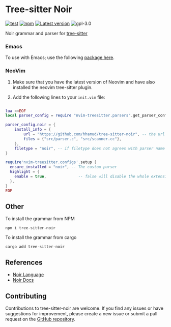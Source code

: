 # Tree-sitter Noir

[![test](https://github.com/hhamud/tree-sitter-noir/actions/workflows/ci.yml/badge.svg)](https://github.com/hhamud/tree-sitter-noir/actions/workflows/ci.yml)
[![npm](https://img.shields.io/npm/v/tree-sitter-noir)](https://www.npmjs.com/package/tree-sitter-noir)
[![Latest version](https://img.shields.io/crates/v/tree-sitter-noir.svg)](https://crates.io/crates/tree-sitter-noir)
![gpl-3.0](https://shields.io/badge/gpl-3.0-blue)


Noir grammar and parser for [tree-sitter](https://tree-sitter.github.io/tree-sitter/)


### Emacs
To use with Emacs; use the following [package here](https://github.com/hhamud/noir-ts-mode).


### NeoVim
1. Make sure that you have the latest version of Neovim and have also installed the neovim tree-sitter plugin.

2. Add the following lines to your `init.vim` file:


```lua

lua <<EOF
local parser_config = require "nvim-treesitter.parsers".get_parser_configs()

parser_config.noir = {
    install_info = {
        url = "https://github.com/hhamud/tree-sitter-noir", -- the url for this tree-sitter grammar
        files = {"src/parser.c", "src/scanner.cc"},
    },
    filetype = "noir", -- if filetype does not agrees with parser name you can define this field
}

require'nvim-treesitter.configs'.setup {
  ensure_installed = "noir", -- The custom parser
  highlight = {
    enable = true,              -- false will disable the whole extension
  },
}
EOF
```

## Other

To install the grammar from NPM
```shell
npm i tree-sitter-noir
```


To install the grammar from cargo
```shell
cargo add tree-sitter-noir
```

## References

- [Noir Language](https://github.com/noir-lang/noir)
- [Noir Docs](https://noir-lang.org/)

## Contributing

Contributions to tree-sitter-noir are welcome. If you find any issues or have suggestions for improvement, please create a new issue or submit a pull request on the [GitHub repository](https://github.com/hhamud/tree-sitter-noir).
